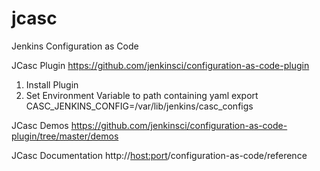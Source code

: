 # jcasc
Jenkins Configuration as Code

JCasc Plugin
https://github.com/jenkinsci/configuration-as-code-plugin
1. Install Plugin
2. Set Environment Variable to path containing yaml
	export CASC_JENKINS_CONFIG=/var/lib/jenkins/casc_configs
	

JCasc Demos
https://github.com/jenkinsci/configuration-as-code-plugin/tree/master/demos

JCasc Documentation
http://<host:port>/configuration-as-code/reference
